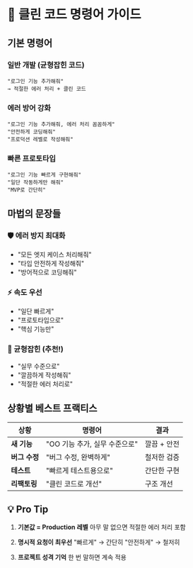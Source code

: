 # 🚀 클린 코드 명령어 가이드

## 기본 명령어

### 일반 개발 (균형잡힌 코드)
```
"로그인 기능 추가해줘"
→ 적절한 에러 처리 + 클린 코드
```

### 에러 방어 강화
```
"로그인 기능 추가해줘, 에러 처리 꼼꼼하게"
"안전하게 코딩해줘"
"프로덕션 레벨로 작성해줘"
```

### 빠른 프로토타입
```
"로그인 기능 빠르게 구현해줘"
"일단 작동하게만 해줘"
"MVP로 간단히"
```

## 마법의 문장들

### 🛡️ 에러 방지 최대화
- "모든 엣지 케이스 처리해줘"
- "타입 안전하게 작성해줘"
- "방어적으로 코딩해줘"

### ⚡ 속도 우선
- "일단 빠르게"
- "프로토타입으로"
- "핵심 기능만"

### 🎯 균형잡힌 (추천!)
- "실무 수준으로"
- "깔끔하게 작성해줘"
- "적절한 에러 처리로"

## 상황별 베스트 프랙티스

| 상황 | 명령어 | 결과 |
|------|--------|------|
| **새 기능** | "OO 기능 추가, 실무 수준으로" | 깔끔 + 안전 |
| **버그 수정** | "버그 수정, 완벽하게" | 철저한 검증 |
| **테스트** | "빠르게 테스트용으로" | 간단한 구현 |
| **리팩토링** | "클린 코드로 개선" | 구조 개선 |

## 💡 Pro Tip

1. **기본값 = Production 레벨**
   아무 말 없으면 적절한 에러 처리 포함

2. **명시적 요청이 최우선**
   "빠르게" → 간단히
   "안전하게" → 철저히

3. **프로젝트 성격 기억**
   한 번 말하면 계속 적용